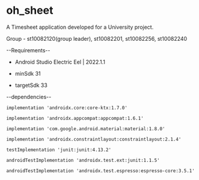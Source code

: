 # oh_sheet
A Timesheet application developed for a University project.

Group -  st10082120(group leader), st10082201, st10082256, st10082240

--Requirements--

- Android Studio Electric Eel | 2022.1.1

- minSdk 31

- targetSdk 33


--dependencies--

    implementation 'androidx.core:core-ktx:1.7.0'
    
    implementation 'androidx.appcompat:appcompat:1.6.1'
    
    implementation 'com.google.android.material:material:1.8.0'
    
    implementation 'androidx.constraintlayout:constraintlayout:2.1.4'
    
    testImplementation 'junit:junit:4.13.2'
    
    androidTestImplementation 'androidx.test.ext:junit:1.1.5'
    
    androidTestImplementation 'androidx.test.espresso:espresso-core:3.5.1'
